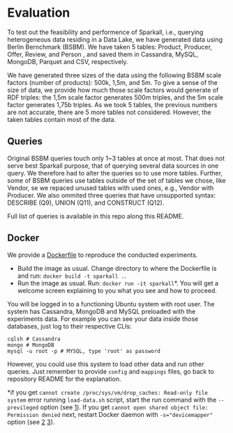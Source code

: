# Evaluation
To test out the feasibility and performence of Sparkall, i.e., querying heterogeneous data residing in a Data Lake, we have generated data using Berlin Bernchmark (BSBM). We have taken 5 tables: Product, Producer, Offer, Review, and Person , and saved them in Cassandra, MySQL, MongoDB, Parquet and CSV, respectively.

We have generated three sizes of the data using the following BSBM scale factors (number of products): 500k, 1,5m, and 5m. To give a sense of the size of data, we provide how much those scale factors would generate of RDF triples: the 1,5m scale factor generates 500m triples, and the 5m scale factor generates 1,75b triples. As we took 5 tables, the previous numbers are not accurate, there are 5 more tables not considered. However, the taken tables contain most of the data.

## Queries
Original BSBM queries touch only 1~3 tables at once at most. That does not serve best Sparkall purpose, that of querying several data sources in one query. We therefore had to alter the queries so to use more tables. Further, some of BSBM queries use tables outside of the set of tables we chose, like Vendor, se we repaced unused tables with used ones, e.g., Vendor with Producer. We also ommited three queries that have unsupported syntax: DESCRIBE (Q9), UNION (Q11), and CONSTRUCT (Q12).

Full list of queries is available in this repo along this README.

## Docker
We provide a [Dockerfile](https://github.com/EIS-Bonn/sparkall/blob/master/Dockerfile) to reproduce the conducted experiments.
- Build the image as usual. Change directory to where the Dockerfile is and run: `docker build -t sparkall .`. 
- Run the image as usual. Run: `docker run -it sparkall`*. You will get a welcome screen explaining to you what you see and how to proceed.

You will be logged in to a functioning Ubuntu system with root user. The system has Cassandra, MongoDB and MySQL preloaded with the experiments data. For example you can see your data inside those databases, just log to their respective CLIs:
```
cqlsh # Cassandra
mongo # MongoDB
mysql -u root -p # MYSQL, type 'root' as password
```
However, you could use this system to load other data and run other queries. Just remember to provide `config` and `mappings` files, go back to repository README for the explanation.

*if you get `cannot create /proc/sys/vm/drop_caches: Read-only file system` error running `load-data.sh` script, start the run command with the `--previleged` option (see [1](https://unix.stackexchange.com/questions/209244/which-linux-capability-do-i-need-in-order-to-write-to-proc-sys-vm-drop-caches/209412#209412)).
If you get `cannot open shared object file: Permission denied` next, restart Docker daemon with `-s="devicemapper"` option (see [2](https://stackoverflow.com/questions/22473830/docker-and-mysql-libz-so-1-cannot-open-shared-object-file-permission-denied) [3](https://github.com/moby/moby/issues/7512)).
